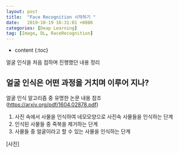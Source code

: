 ```yaml
---
layout: post
title:  "Face Recognition 시작하기 "
date:   2019-10-19 16:31:01 +0800
categories: [Deap Learning]
tag: [Image, DL, RaceRecognition]
---
```


* content
{:toc}


얼굴 인식을 처음 접하며 진행했던 내용 정리


얼굴 인식은 어떤 과정을 거치며 이루어 지나?
------------------------

얼굴 인식 알고리즘 중 유명한 논문 내용 참조 (https://arxiv.org/pdf/1604.02878.pdf)
1. 사진 속에서 사물을 인식하여 네모모양으로 사진속 사물들을 인식하는 단계
2. 인식된 사물들 중 죽복을 제거하는 단계
3. 사물들 중 얼굴이라고 할 수 있는 사물을 인식하는 단계

[사진]



[jekyll]:      http://jekyllrb.com
[jekyll-gh]:   https://github.com/jekyll/jekyll
[jekyll-help]: https://github.com/jekyll/jekyll-help
